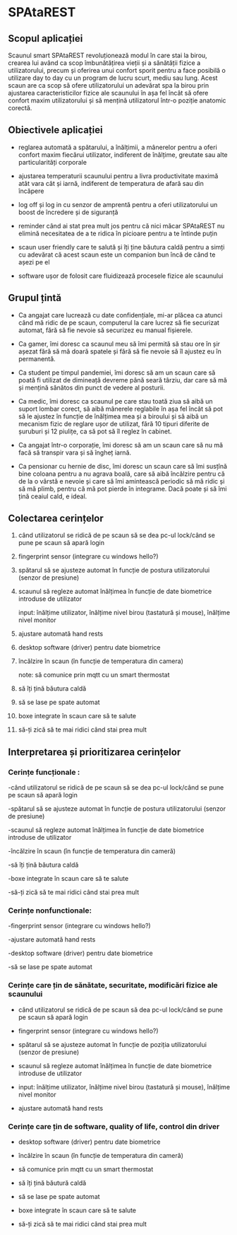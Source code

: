 # SPAtaREST
## Scopul aplicației
Scaunul smart SPAtaREST revoluționează modul în care stai la birou, crearea lui având ca scop îmbunătățirea vieții și a sănătății fizice a utilizatorului, precum și oferirea unui confort sporit pentru a face posibilă o utilizare day to day cu un program de lucru scurt, mediu sau lung. Acest scaun are ca scop să ofere utilizatorului un adevărat spa la birou prin ajustarea caracteristicilor fizice ale scaunului în așa fel încât să ofere confort maxim utilizatorului și să mențină utilizatorul într-o poziție anatomic corectă.

## Obiectivele aplicației
* reglarea automată a spătarului, a înălțimii, a mânerelor pentru a oferi confort maxim fiecărui utilizator, indiferent de înălțime, greutate sau alte particularități corporale

* ajustarea temperaturii scaunului pentru a livra productivitate maximă atât vara cât și iarnă, indiferent de temperatura de afară sau din încăpere

* log off și log in cu senzor de amprentă pentru a oferi utilizatorului un boost de încredere și de siguranță

* reminder când ai stat prea mult jos pentru că nici măcar SPAtaREST nu elimină necesitatea de a te ridica în picioare pentru a te întinde puțin

* scaun user friendly care te salută și îți ține băutura caldă pentru a simți cu adevărat că acest scaun este un companion bun încă de când te așezi pe el

* software ușor de folosit care fluidizează procesele fizice ale scaunului

## Grupul țintă
* Ca angajat care lucrează cu date confidențiale, mi-ar plăcea ca atunci când mă ridic de pe scaun, computerul la care lucrez să fie securizat automat, fără să fie nevoie să securizez eu manual fișierele. 

* Ca gamer, îmi doresc ca scaunul meu să îmi permită să stau ore în șir așezat fără să mă doară spatele și fără să fie nevoie să îl ajustez eu în permanentă. 

* Ca student pe timpul pandemiei, îmi doresc să am un scaun care să poată fi utilizat de dimineață devreme până seară târziu, dar care să mă și mențină sănătos din punct de vedere al posturii. 

* Ca medic, îmi doresc ca scaunul pe care stau toată ziua să aibă un suport lombar corect, să aibă mânerele reglabile în așa fel încât să pot să le ajustez în funcție de înălțimea mea și a biroului și să aibă un mecanism fizic de reglare ușor de utilizat, fără 10 tipuri diferite de șuruburi și 12 piulițe, ca să pot să îl reglez în cabinet. 

* Ca angajat într-o corporație, îmi doresc să am un scaun care să nu mă facă să transpir vara și să îngheț iarnă.

* Ca pensionar cu hernie de disc, îmi doresc un scaun care să îmi susțînă bine coloana pentru a nu agrava boală, care să aibă încălzire pentru că de la o vârstă e nevoie și care să îmi amintească periodic să mă ridic și să mă plimb, pentru că mă pot pierde în integrame. Dacă poate și să îmi țină ceaiul cald, e ideal. 


## Colectarea cerințelor

1. când utilizatorul se ridică de pe scaun să se dea pc-ul lock/când se pune pe scaun să apară login

2. fingerprint sensor (integrare cu windows hello?)

3. spătarul să se ajusteze automat în funcție de postura utilizatorului (senzor de presiune)

4. scaunul să regleze automat înălțimea în funcție de date biometrice introduse de utilizator

    input: înălțime utilizator, înălțime nivel birou (tastatură și mouse), înălțime nivel monitor

5. ajustare automată hand rests

6. desktop software (driver) pentru date biometrice

7. încălzire în scaun (în funcție de temperatura din camera)

    note: să comunice prin mqtt cu un smart thermostat

8. să îți țină băutura caldă

9. să se lase pe spate automat

10. boxe integrate în scaun care să te salute

11. să-ți zică să te mai ridici când stai prea mult

## Interpretarea și prioritizarea cerințelor

### Cerințe funcționale : 

-când utilizatorul se ridică de pe scaun să se dea pc-ul lock/când se pune pe scaun să apară login

-spătarul să se ajusteze automat în funcție de postura utilizatorului (senzor de presiune)

-scaunul să regleze automat înălțimea în funcție de date biometrice introduse de utilizator

-încălzire în scaun (în funcție de temperatura din cameră)

-să îți țină băutura caldă

-boxe integrate în scaun care să te salute

-să-ți zică să te mai ridici când stai prea mult

### Cerințe nonfunctionale:

-fingerprint sensor (integrare cu windows hello?)

-ajustare automată hand rests

-desktop software (driver) pentru date biometrice

-să se lase pe spate automat

 ### Cerințe care țin de sănătate, securitate, modificări fizice ale scaunului

* când utilizatorul se ridică de pe scaun să  dea pc-ul lock/când se pune pe scaun să apară login

* fingerprint sensor (integrare cu windows hello?)

* spătarul să se ajusteze automat în funcție de poziția utilizatorului (senzor de presiune)

* scaunul să regleze automat înălțimea în funcție de date biometrice introduse de utilizator

* input: înălțime utilizator, înălțime nivel birou (tastatură și mouse), înălțime nivel monitor

* ajustare automată hand rests

### Cerințe care țin de software, quality of life, control din driver

* desktop software (driver) pentru date biometrice

* încălzire în scaun (în funcție de temperatura din cameră)

* să comunice prin mqtt cu un smart thermostat

* să îți țină băutură caldă

* să se lase pe spate automat

* boxe integrate în scaun care să te salute

* să-ți zică să te mai ridici când stai prea mult

